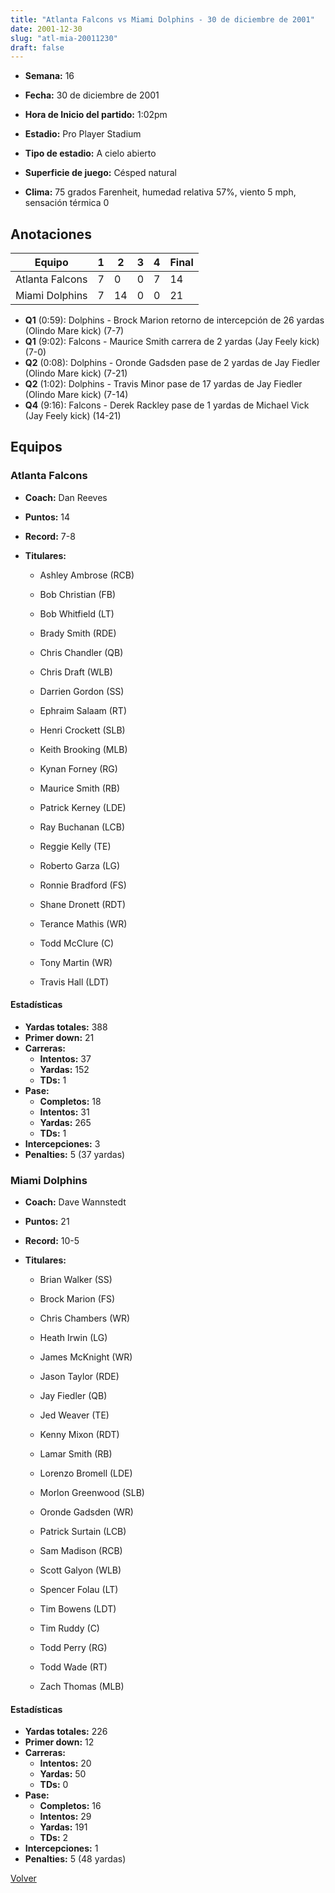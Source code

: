 ```yaml
---
title: "Atlanta Falcons vs Miami Dolphins - 30 de diciembre de 2001"
date: 2001-12-30
slug: "atl-mia-20011230"
draft: false
---
```


* **Semana:** 16
* **Fecha:** 30 de diciembre de 2001

* **Hora de Inicio del partido:** 1:02pm
* **Estadio:** Pro Player Stadium
* **Tipo de estadio:** A cielo abierto
* **Superficie de juego:** Césped natural
* **Clima:** 75 grados Farenheit, humedad relativa 57%, viento 5 mph, sensación térmica 0





## Anotaciones
| Equipo | 1 | 2 | 3 | 4 | Final |
|--------|---|---|---|---|-------|
| Atlanta Falcons  | 7 | 0 | 0 | 7  | 14 |
| Miami Dolphins  | 7 | 14 | 0 | 0  | 21 |
* **Q1** (0:59): Dolphins - Brock Marion retorno de intercepción de 26 yardas (Olindo Mare kick) (7-7)
* **Q1** (9:02): Falcons - Maurice Smith carrera de 2 yardas (Jay Feely kick) (7-0)
* **Q2** (0:08): Dolphins - Oronde Gadsden pase de 2 yardas de Jay Fiedler (Olindo Mare kick) (7-21)
* **Q2** (1:02): Dolphins - Travis Minor pase de 17 yardas de Jay Fiedler (Olindo Mare kick) (7-14)
* **Q4** (9:16): Falcons - Derek Rackley pase de 1 yardas de Michael Vick (Jay Feely kick) (14-21)


## Equipos


### Atlanta Falcons
* **Coach:** Dan Reeves
* **Puntos:** 14
* **Record:** 7-8
* **Titulares:** 

  * Ashley Ambrose (RCB) 

  * Bob Christian (FB) 

  * Bob Whitfield (LT) 

  * Brady Smith (RDE) 

  * Chris Chandler (QB) 

  * Chris Draft (WLB) 

  * Darrien Gordon (SS) 

  * Ephraim Salaam (RT) 

  * Henri Crockett (SLB) 

  * Keith Brooking (MLB) 

  * Kynan Forney (RG) 

  * Maurice Smith (RB) 

  * Patrick Kerney (LDE) 

  * Ray Buchanan (LCB) 

  * Reggie Kelly (TE) 

  * Roberto Garza (LG) 

  * Ronnie Bradford (FS) 

  * Shane Dronett (RDT) 

  * Terance Mathis (WR) 

  * Todd McClure (C) 

  * Tony Martin (WR) 

  * Travis Hall (LDT) 

#### Estadísticas
* **Yardas totales:** 388
* **Primer down:** 21
* **Carreras:**
  * **Intentos:** 37
  * **Yardas:** 152
  * **TDs:** 1
* **Pase:**
  * **Completos:** 18
  * **Intentos:** 31
  * **Yardas:** 265
  * **TDs:** 1
* **Intercepciones:** 3
* **Penalties:** 5 (37 yardas)

### Miami Dolphins
* **Coach:** Dave Wannstedt
* **Puntos:** 21
* **Record:** 10-5
* **Titulares:** 

  * Brian Walker (SS) 

  * Brock Marion (FS) 

  * Chris Chambers (WR) 

  * Heath Irwin (LG) 

  * James McKnight (WR) 

  * Jason Taylor (RDE) 

  * Jay Fiedler (QB) 

  * Jed Weaver (TE) 

  * Kenny Mixon (RDT) 

  * Lamar Smith (RB) 

  * Lorenzo Bromell (LDE) 

  * Morlon Greenwood (SLB) 

  * Oronde Gadsden (WR) 

  * Patrick Surtain (LCB) 

  * Sam Madison (RCB) 

  * Scott Galyon (WLB) 

  * Spencer Folau (LT) 

  * Tim Bowens (LDT) 

  * Tim Ruddy (C) 

  * Todd Perry (RG) 

  * Todd Wade (RT) 

  * Zach Thomas (MLB) 

#### Estadísticas
* **Yardas totales:** 226
* **Primer down:** 12
* **Carreras:**
  * **Intentos:** 20
  * **Yardas:** 50
  * **TDs:** 0
* **Pase:**
  * **Completos:** 16
  * **Intentos:** 29
  * **Yardas:** 191
  * **TDs:** 2
* **Intercepciones:** 1
* **Penalties:** 5 (48 yardas)


[Volver](/historia/2001)
